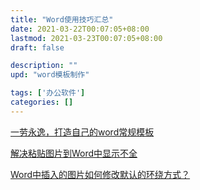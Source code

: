 ```yaml
---
title: "Word使用技巧汇总"
date: 2021-03-22T00:07:05+08:00
lastmod: 2021-03-23T00:07:05+08:00
draft: false

description: ""
upd: "word模板制作"

tags: ['办公软件']
categories: []
---
```


[一劳永逸，打造自己的word常规模板](https://zhuanlan.zhihu.com/p/22737822)

[解决粘贴图片到Word中显示不全](https://jingyan.baidu.com/article/a65957f43b280124e77f9b5d.html)

[Word中插入的图片如何修改默认的环绕方式？](https://jingyan.baidu.com/article/f79b7cb3217bf49144023ec4.html)